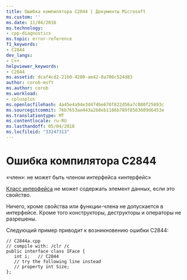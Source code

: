 ```yaml
---
title: Ошибка компилятора C2844 | Документы Microsoft
ms.custom: ''
ms.date: 11/04/2016
ms.technology:
- cpp-diagnostics
ms.topic: error-reference
f1_keywords:
- C2844
dev_langs:
- C++
helpviewer_keywords:
- C2844
ms.assetid: dcaf4cd2-21b0-4280-ae42-0a706c524d83
author: corob-msft
ms.author: corob
ms.workload:
- cplusplus
ms.openlocfilehash: 4a45e4a94e3d474be670f822d56a7c080f25693c
ms.sourcegitcommit: 76b7653ae443a2b8eb1186b789f8503609d6453e
ms.translationtype: MT
ms.contentlocale: ru-RU
ms.lasthandoff: 05/04/2018
ms.locfileid: "33247313"
---
```

# <a name="compiler-error-c2844"></a>Ошибка компилятора C2844
«член»: не может быть членом интерфейса «интерфейс»  
  
 [Класс интерфейса](../../windows/interface-class-cpp-component-extensions.md) не может содержать элемент данных, если это свойство.  
  
 Ничего, кроме свойства или функции-члена не допускается в интерфейсе. Кроме того конструкторы, деструкторы и операторы не разрешены.  
  
 Следующий пример приводит к возникновению ошибки C2844:  
  
```  
// C2844a.cpp  
// compile with: /clr /c  
public interface class IFace {  
   int i;   // C2844  
   // try the following line instead  
   // property int Size;  
};  
```  
